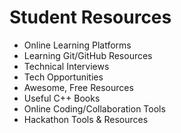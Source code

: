 # Student Resources

* Online Learning Platforms
* Learning Git/GitHub Resources
* Technical Interviews
* Tech Opportunities
* Awesome, Free Resources
* Useful C++ Books
* Online Coding/Collaboration Tools
* Hackathon Tools & Resources

